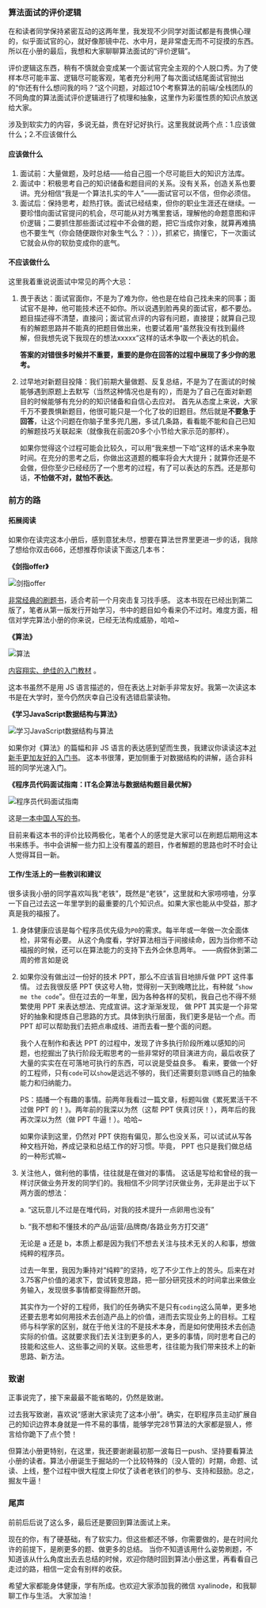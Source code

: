 ### 算法面试的评价逻辑

在和读者同学保持紧密互动的这两年里，我发现不少同学对面试都是有畏惧心理的，似乎面试官的心，就好像那镜中花、水中月，是非常虚无而不可捉摸的东西。所以在小册的最后，我想和大家聊聊算法面试的“评价逻辑”。

评价逻辑这东西，稍有不慎就会变成某一个面试官完全主观的个人脱口秀。为了使样本尽可能丰富、逻辑尽可能客观，笔者充分利用了每次面试结尾面试官抛出的“你还有什么想问我的吗？”这个问题，对超过10个考察算法的前端/全栈团队的不同角度的算法面试评价逻辑进行了梳理和抽象，这里作为彩蛋性质的知识点放送给大家。

涉及到软实力的内容，多说无益，贵在好记好执行。这里我就说两个点：1.应该做什么；2.不应该做什么

#### 应该做什么

1. 面试前：大量做题，及时总结——给自己囤一个尽可能巨大的知识方法库。
2. 面试中：积极思考自己的知识储备和题目间的关系。没有关系，创造关系也要讲。充分相信“我是一个算法扎实的牛人”——面试官可以不信，但你必须信。
3. 面试后：保持思考，趁热打铁。面试已经结束，但你的职业生涯还在继续。一要珍惜向面试官提问的机会，尽可能从对方嘴里套话，理解他的命题意图和评价逻辑；二要抓住那些面试过程中不会做的题，把它当成你对象，就算再难搞也不要生气（你会随便跟你对象生气么？：）），抓紧它，搞懂它，下一次面试它就会从你的软肋变成你的底气。

#### 不应该做什么

这里我着重说说面试中常见的两个大忌：

1. 畏于表达：面试官面你，不是为了难为你，他也是在给自己找未来的同事；面试官不是神，他可能技术还不如你。所以说遇到脸再臭的面试官，都不要怂。题目描述得不清楚，直接问；面试官点评的内容有问题，直接提；就算自己现有的解题思路并不能真的把题目做出来，也要试着用“虽然我没有找到最终解，但我想先说下我现在的想法xxxxx”这样的话术争取一个表达的机会。

    **答案的对错很多时候并不重要，重要的是你在回答的过程中展现了多少你的思考。**

2. 过早地对新题目投降：我们前期大量做题、反复总结，不是为了在面试的时候能够遇到原题上去默写（当然这种情况也是有的），而是为了自己在面对新题目的时候能够有充分的的知识储备和自信心去应对。
首先从态度上来说，大家千万不要畏惧新题目，他很可能只是一个化了妆的旧题目。然后就是**不要急于回答**，让这个问题在你脑子里多兜几圈，多试几条路，看看能不能和自己已知的解题技巧关联起来（就像我在前面20多个小节给大家示范的那样）。

    如果你觉得这个过程可能会比较久，可以用“我来想一下哈”这样的话术来争取时间。在充分的思考之后，你做出这道题的概率将会大大提升；就算你还是不会做，但你至少已经经历了一个思考的过程，有了可以表达的东西。还是那句话，**不怕做不对，就怕不表达**。

### 前方的路

#### 拓展阅读

如果你在读完这本小册后，感到意犹未尽，想要在算法世界里更进一步的话，我除了想给你双击666，还想推荐你读读下面这几本书：

**《剑指offer》**

![剑指offer](https://p1-jj.byteimg.com/tos-cn-i-t2oaga2asx/gold-user-assets/2020/7/14/1734d1877df65409~tplv-t2oaga2asx-jj-mark:3024:0:0:0:q75.awebp)

[非常经典的刷题书](https://book.douban.com/subject/27008702/)，适合考前一个月突击复习找手感。
这本书现在已经出到第二版了，笔者从第一版发行开始学习，书中的题目如今看来仍不过时。难度方面，相信对学完算法小册的你来说，已经无法构成威胁，哈哈~

**《算法》**

![算法](https://p1-jj.byteimg.com/tos-cn-i-t2oaga2asx/gold-user-assets/2020/7/14/1734d1c832585f5d~tplv-t2oaga2asx-jj-mark:3024:0:0:0:q75.awebp)

[内容翔实、绝佳的入门教材](https://book.douban.com/subject/10432347/) 。

这本书虽然不是用 JS 语言描述的，但在表达上对新手非常友好。我第一次读这本书是在大学时，至今仍然庆幸自己没有选错启蒙读物。

**《学习JavaScript数据结构与算法》**

![学习JavaScript数据结构与算法](https://p1-jj.byteimg.com/tos-cn-i-t2oaga2asx/gold-user-assets/2020/7/14/1734d2104945194f~tplv-t2oaga2asx-jj-mark:3024:0:0:0:q75.awebp)

如果你对《算法》的篇幅和非 JS 语言的表达感到望而生畏，我建议你读读这本[对新手更加友好的入门书](https://book.douban.com/subject/33441631/)。
这本书很薄，更加侧重于对数据结构的讲解，适合非科班的同学光速入门。

**《程序员代码面试指南：IT名企算法与数据结构题目最优解》**

![程序员代码面试指南](https://p1-jj.byteimg.com/tos-cn-i-t2oaga2asx/gold-user-assets/2020/7/14/1734d23217bbadc1~tplv-t2oaga2asx-jj-mark:3024:0:0:0:q75.awebp)

这是[一本中国人写的书](https://book.douban.com/subject/26638586/)。

目前来看这本书的评价比较两极化，笔者个人的感觉是大家可以在刷题后期用这本书来练手。书中会讲解一些力扣上没有覆盖的题目，作者解题的思路也时不时会让人觉得耳目一新。

#### 工作/生活上的一些教训和建议

很多读我小册的同学喜欢叫我“老铁”，既然是“老铁”，这里就和大家唠唠嗑，分享一下自己过去这一年里学到的最重要的几个知识点。如果大家也能从中受益，那才真是我的福报了。

1. 身体健康应该是每个程序员优先级为`P0`的需求。每半年或一年做一次全面体检，非常有必要。
从这个角度看，学好算法相当于间接续命，因为当你修不动福报的时候，还可以在算法能力的支持下去外企休息两年。
——病假休到第二周的修言如是说

2. 如果你没有做出过一份好的技术 PPT，那么不应该盲目地排斥做 PPT 这件事情。
过去我很反感 PPT 侠这号人物，觉得别一天到晚瞎比比，有种就 “`show me the code`”。但在过去的一年里，因为各种各样的契机，我自己也不得不频繁使用 PPT 来表达想法、完成宣讲。这才渐渐发现， 做 PPT 其实是一个非常好的抽象和提炼自己思路的方式。具体到执行层面，我们更多是钻一个点。而 PPT 却可以帮助我们去把点串成线、进而去看一整个面的问题。

    我个人在制作和表达 PPT 的过程中，发现了许多执行阶段所难以感知的问题，也挖掘出了执行阶段无暇思考的一些非常好的项目演进方向，最后收获了大量的实实在在可落地可执行的东西，可以说是受益良多。
    看来，要做一个好的工程师，只有`code`可以`show`是远远不够的，我们还需要刻意训练自己的抽象能力和归纳能力。

    PS：插播一个有趣的事情。前两年我看过一篇文章，标题叫做《累死累活干不过做 PPT 的！》。两年前的我深以为然（这帮 PPT 侠真讨厌！），两年后的我再次深以为然（做 PPT 牛逼！）。哈哈~

    如果你读到这里，仍然对 PPT 侠抱有偏见，那么也没关系，可以试试从写各种文档开始，养成记录和总结工作的好习惯。毕竟， PPT 也只是我们做总结的一种形式嘛~

3. 关注他人，做利他的事情，往往就是在做对的事情。
这话是写给和曾经的我一样讨厌做业务开发的同学们的。我相信不少同学讨厌做业务，无非是出于以下两方面的想法：

    a. “这玩意儿不过是在堆代码，对我的技术提升一点卵用也没有”

    b. “我不想和不懂技术的产品/运营/品牌商/各路业务方打交道”

    无论是 a 还是 b，本质上都是因为我们不想去关注与技术无关的人和事，想做纯粹的程序员。

    过去一年里，我因为秉持对“纯粹”的坚持，吃了不少工作上的苦头。后来在对3.75客户价值的渴求下，尝试转变思路，把一部分研究技术的时间拿出来做业务输入，发现很多事情都变得豁然开朗。

    其实作为一个好的工程师，我们的任务确实不是只有`coding`这么简单，更多地还要去思考如何用技术去创造产品上的价值，进而去实现业务上的目标。工程师与科学家的区别，就在于他关注的不是技术本身，而是如何使用技术去创造实际的价值。这就要求我们去关注到更多的人，更多的事情，同时思考自己的技能和这些人、这些事之间的关联。这些思考，往往能为我们带来技术上的新思路、新方法。

### 致谢

正事说完了，接下来最最不能省略的，仍然是致谢。

过去我写致谢，喜欢说“感谢大家读完了这本小册”。确实，在职程序员主动扩展自己的知识边界本身就是一件不易的事情，能够学完28节算法的大家都是狠人，修言给你跪下了点个赞！

但算法小册更特别，在这里，我还要谢谢最初那一波每日一push、坚持要看算法小册的读者。算法小册诞生于掘站的一个比较特殊的（没人管的）时期，命题、试读、上线，整个过程中很大程度上仰仗了读者老铁们的参与、支持和鼓励。总之，掘友牛逼！

### 尾声

前前后后说了这么多，最后还是要回到算法面试上来。

现在的你，有了硬基础，有了软实力。但这些都还不够，你需要做的，是在时间允许的前提下，是刷更多的题、做更多的总结。
当你不知道该用什么姿势刷题，不知道该从什么角度出去去总结的时候，欢迎你随时回到算法小册这里，再看看自己走过的路，相信一定会有别样的收获。

希望大家都能身体健康，学有所成。也欢迎大家添加我的微信 xyalinode，和我聊聊工作与生活。
大家加油！